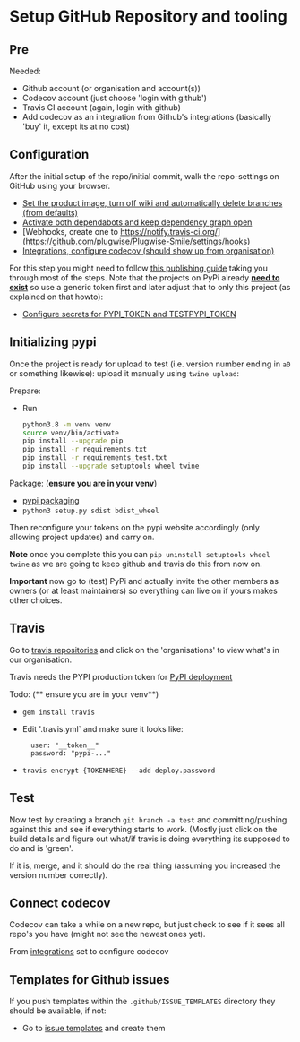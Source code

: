 # Setup GitHub Repository and tooling

## Pre

Needed:

  - Github account (or organisation and account(s))
  - Codecov account (just choose 'login with github')
  - Travis CI account (again, login with github)
  - Add codecov as an integration from Github's integrations (basically 'buy' it, except its at no cost)

## Configuration

After the initial setup of the repo/initial commit, walk the repo-settings on GitHub using your browser.

  - [Set the product image, turn off wiki and automatically delete branches (from defaults)](https://github.com/plugwise/python-plugwise/settings)
  - [Activate both dependabots and keep dependency graph open](https://github.com/plugwise/python-plugwise/settings/security_analysis)
  - [Webhooks, create one to https://notify.travis-ci.org/](https://github.com/plugwise/Plugwise-Smile/settings/hooks)
  - [Integrations, configure codecov (should show up from organisation)](https://github.com/plugwise/python-plugwise/settings/installations)

For this step you might need to follow [this publishing guide](https://packaging.python.org/guides/publishing-package-distribution-releases-using-github-actions-ci-cd-workflows/) taking you through most of the steps. Note that the projects on PyPi already [**need to exist**](https://packaging.python.org/tutorials/packaging-projects/) so use a generic token first and later adjust that to only this project (as explained on that howto):

  - [Configure secrets for PYPI_TOKEN and TESTPYPI_TOKEN](https://github.com/plugwise/Plugwise-Smile/settings/secrets)

## Initializing pypi

Once the project is ready for upload to test (i.e. version number ending in `a0` or something likewise): upload it manually using `twine upload`: 

Prepare:

  - Run 

      ```bash
      python3.8 -m venv venv
      source venv/bin/activate
      pip install --upgrade pip
      pip install -r requirements.txt
      pip install -r requirements_test.txt
      pip install --upgrade setuptools wheel twine
      ```

Package: (**ensure you are in your venv**)

  - [pypi packaging](https://packaging.python.org/tutorials/packaging-projects/)
  - `python3 setup.py sdist bdist_wheel`

Then reconfigure your tokens on the pypi website accordingly (only allowing project updates) and carry on.

**Note** once you complete this you can `pip uninstall setuptools wheel twine` as we are going to keep github and travis do this from now on.

**Important** now go to (test) PyPi and actually invite the other members as owners (or at least maintainers) so everything can live on if yours makes other choices.

## Travis

Go to [travis repositories](https://travis-ci.org/account/repositories) and click on the 'organisations' to view what's in our organisation.

Travis needs the PYPI production token for [PyPI deployment](https://docs.travis-ci.com/user/deployment/pypi/)

Todo: (** ensure you are in your venv**)

  - `gem install travis`
  - Edit '.travis.yml` and make sure it looks like:

    ```text
      user: "__token__"
      password: "pypi-..."
    ```

  - `travis encrypt {TOKENHERE} --add deploy.password`

## Test

Now test by creating a branch `git branch -a test` and committing/pushing against this and see if everything starts to work.
(Mostly just click on the build details and figure out what/if travis is doing everything its supposed to do and is 'green'.

If it is, merge, and it should do the real thing (assuming you increased the version number correctly).

## Connect codecov

Codecov can take a while on a new repo, but just check to see if it sees all repo's you have (might not see the newest ones yet).

From [integrations](https://github.com/plugwise/python-plugwise/settings/installations) set to configure codecov

## Templates for Github issues

If you push templates within the `.github/ISSUE_TEMPLATES` directory they should be available, if not:

  - Go to [issue templates](https://github.com/plugwise/python-plugwise/issues/templates/edit) and create them
